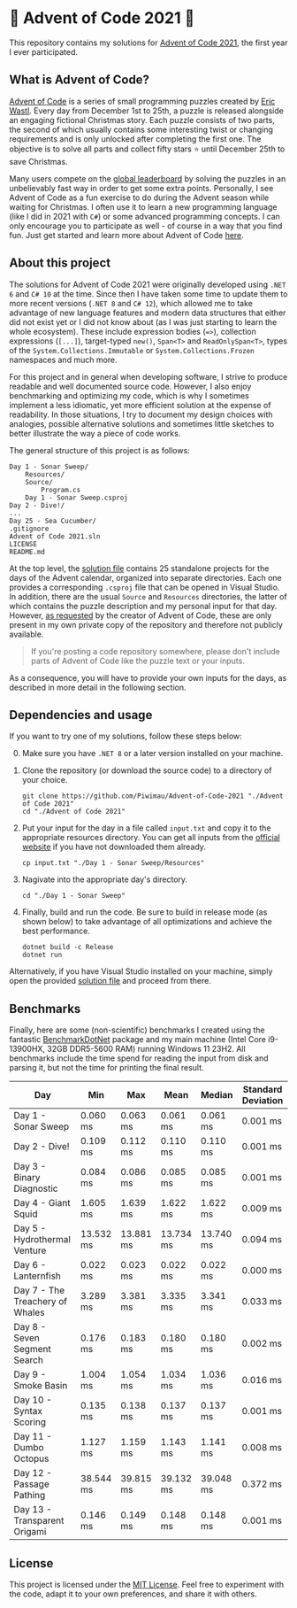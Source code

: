 # 🎄 Advent of Code 2021 🎄

This repository contains my solutions for [Advent of Code 2021](https://adventofcode.com/2021),
the first year I ever participated.

## What is Advent of Code?

[Advent of Code](https://adventofcode.com/) is a series of small programming puzzles created by
[Eric Wastl](http://was.tl/). Every day from December 1st to 25th, a puzzle is released alongside an
engaging fictional Christmas story. Each puzzle consists of two parts, the second of which usually
contains some interesting twist or changing requirements and is only unlocked after completing the
first one. The objective is to solve all parts and collect fifty stars ⭐ until December 25th to
save Christmas.

Many users compete on the [global leaderboard](https://adventofcode.com/2021/leaderboard) by
solving the puzzles in an unbelievably fast way in order to get some extra points. Personally,
I see Advent of Code as a fun exercise to do during the Advent season while waiting for Christmas.
I often use it to learn a new programming language (like I did in 2021 with `C#`) or some advanced
programming concepts. I can only encourage you to participate as well - of course in a way that you
find fun. Just get started and learn more about Advent of Code
[here](https://adventofcode.com/2021/about).

## About this project

The solutions for Advent of Code 2021 were originally developed using `.NET 6` and `C# 10` at the
time. Since then I have taken some time to update them to more recent versions (`.NET 8` and
`C# 12`), which allowed me to take advantage of new language features and modern data structures
that either did not exist yet or I did not know about (as I was just starting to learn the whole
ecosystem). These include expression bodies (`=>`), collection expressions (`[...]`), target-typed
`new()`, `Span<T>` and `ReadOnlySpan<T>`, types of the `System.Collections.Immutable` or
`System.Collections.Frozen` namespaces and much more.

For this project and in general when developing software, I strive to produce readable and well
documented source code. However, I also enjoy benchmarking and optimizing my code, which is why I
sometimes implement a less idiomatic, yet more efficient solution at the expense of readability.
In those situations, I try to document my design choices with analogies, possible alternative
solutions and sometimes little sketches to better illustrate the way a piece of code works.

The general structure of this project is as follows:

```
Day 1 - Sonar Sweep/
    Resources/
    Source/
        Program.cs
    Day 1 - Sonar Sweep.csproj
Day 2 - Dive!/
...
Day 25 - Sea Cucumber/
.gitignore
Advent of Code 2021.sln
LICENSE
README.md
```

At the top level, the [solution file](Advent+of+Code+2021.sln) contains 25 standalone projects
for the days of the Advent calendar, organized into separate directories. Each one provides a
corresponding `.csproj` file that can be opened in Visual Studio. In addition, there are the usual
`Source` and `Resources` directories, the latter of which contains the puzzle description and my
personal input for that day. However, [as requested](https://adventofcode.com/2021/about) by the
creator of Advent of Code, these are only present in my own private copy of the repository and
therefore not publicly available.

> If you're posting a code repository somewhere, please don't include parts of Advent of Code like
  the puzzle text or your inputs.

As a consequence, you will have to provide your own inputs for the days, as described in more detail
in the following section.

## Dependencies and usage

If you want to try one of my solutions, follow these steps below:

0. Make sure you have `.NET 8` or a later version installed on your machine.

1. Clone the repository (or download the source code) to a directory of your choice.
   ```shell
   git clone https://github.com/Piwimau/Advent-of-Code-2021 "./Advent of Code 2021"
   cd "./Advent of Code 2021"
   ```

2. Put your input for the day in a file called `input.txt` and copy it to the appropriate resources
   directory. You can get all inputs from the [official website](https://adventofcode.com/2021) if
   you have not downloaded them already.
   ```shell
   cp input.txt "./Day 1 - Sonar Sweep/Resources"
   ```

3. Nagivate into the appropriate day's directory.
   ```shell
   cd "./Day 1 - Sonar Sweep"
   ```

4. Finally, build and run the code. Be sure to build in release mode (as shown below) to take
   advantage of all optimizations and achieve the best performance.
   ```shell
   dotnet build -c Release
   dotnet run
   ```

Alternatively, if you have Visual Studio installed on your machine, simply open the provided
[solution file](Advent+of+Code+2021.sln) and proceed from there.

## Benchmarks

Finally, here are some (non-scientific) benchmarks I created using the fantastic
[BenchmarkDotNet](https://github.com/dotnet/BenchmarkDotNet) package and my main machine (Intel Core
i9-13900HX, 32GB DDR5-5600 RAM) running Windows 11 23H2. All benchmarks include the time spend for
reading the input from disk and parsing it, but not the time for printing the final result.

| Day                             | Min       | Max       | Mean      | Median    | Standard Deviation |
|---------------------------------|-----------|-----------|-----------|-----------|--------------------|
| Day 1 - Sonar Sweep             |  0.060 ms |  0.063 ms |  0.061 ms |  0.061 ms | 0.001 ms           |
| Day 2 - Dive!                   |  0.109 ms |  0.112 ms |  0.110 ms |  0.110 ms | 0.001 ms           |
| Day 3 - Binary Diagnostic       |  0.084 ms |  0.086 ms |  0.085 ms |  0.085 ms | 0.001 ms           |
| Day 4 - Giant Squid             |  1.605 ms |  1.639 ms |  1.622 ms |  1.622 ms | 0.009 ms           |
| Day 5 - Hydrothermal Venture    | 13.532 ms | 13.881 ms | 13.734 ms | 13.740 ms | 0.094 ms           |
| Day 6 - Lanternfish             |  0.022 ms |  0.023 ms |  0.022 ms |  0.022 ms | 0.000 ms           |
| Day 7 - The Treachery of Whales |  3.289 ms |  3.381 ms |  3.335 ms |  3.341 ms | 0.033 ms           |
| Day 8 - Seven Segment Search    |  0.176 ms |  0.183 ms |  0.180 ms |  0.180 ms | 0.002 ms           |
| Day 9 - Smoke Basin             |  1.004 ms |  1.054 ms |  1.034 ms |  1.036 ms | 0.016 ms           |
| Day 10 - Syntax Scoring         |  0.135 ms |  0.138 ms |  0.137 ms |  0.137 ms | 0.001 ms           |
| Day 11 - Dumbo Octopus          |  1.127 ms |  1.159 ms |  1.143 ms |  1.141 ms | 0.008 ms           |
| Day 12 - Passage Pathing        | 38.544 ms | 39.815 ms | 39.132 ms | 39.048 ms | 0.372 ms           |
| Day 13 - Transparent Origami    |  0.146 ms |  0.149 ms |  0.148 ms |  0.148 ms | 0.001 ms           |

## License

This project is licensed under the [MIT License](LICENSE). Feel free to experiment with the code,
adapt it to your own preferences, and share it with others.